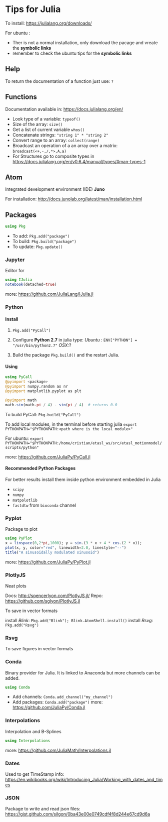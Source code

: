 Tips for Julia
=============================
To install: <https://julialang.org/downloads/>

For ubuntu :
* Ther is not a normal installation, only download the pacage and vreate the **symbolic links**
* remember to check the ubuntu tips for the **symbolic links**

 Help
------------------
To return the documentation of a function just use: `?`

Functions
----------------------

Documentation available in: https://docs.julialang.org/en/

* Look type of a variable: `typeof()`
* Size of the array: `size()`
* Get a list of current variable `whos()`
* Concatenate strings: `"string 1" * "string 2"`
* Convert range to an array: `collect(range)`
* Broadcast an operation of a an array over a matrix: `broadcast(<+,-,/,*>,A,a)`
* For Structures go to composite types in https://docs.julialang.org/en/v0.6.4/manual/types/#man-types-1

Atom
--------------------------
Integrated development environment (IDE) **Juno**

For installation: http://docs.junolab.org/latest/man/installation.html

Packages
---------------
```Julia
using Pkg
```

* To add: `Pkg.add("package")`
* To build: `Pkg.build("package")`
* To update: `Pkg.update()`

### Jupyter

Editor for

```Julia
using IJulia
notebook(detached=true)
```

more: <https://github.com/JuliaLang/IJulia.jl>


### Python

#### Install

1. `Pkg.add("PyCall")`

2. Configure **Python 2.7** in julia type:
  *Ubuntu* : `ENV["PYTHON"] = "/usr/bin/python2.7"`
  *OSX*:?

3. Build the package `Pkg.build()` and the restart Julia.

#### Using
```Julia
using PyCall
@pyimport <package>
@pyimport numpy.random as nr
@pyimport matplotlib.pyplot as plt

@pyimport math
math.sin(math.pi / 4) - sin(pi / 4)  # returns 0.0
```
To build PyCall: `Pkg.build("PyCall")`


To add local modules, in the terminal before starting julia `export PYTHONPATH="$PYTHONPATH:<path where is the local module>"`

For ubuntu: `export PYTHONPATH="$PYTHONPATH:/home/cristian/etasl_ws/src/etasl_motionmodel/scripts/python"`

more: <https://github.com/JuliaPy/PyCall.jl>

#### Recommended Python Packages

For better results install them inside python environment embedded in Julia

* `scipy`
* `numpy`
* `matpolotlib`
* `fastdtw` from `bioconda` channel


### Pyplot

Package to plot

```Julia
using PyPlot
x = linspace(0,2*pi,1000); y = sin.(3 * x + 4 * cos.(2 * x));
plot(x, y, color="red", linewidth=2.0, linestyle="--")
title("A sinusoidally modulated sinusoid")
```

more: <https://github.com/JuliaPy/PyPlot.jl>

### PlotlyJS

Neat plots

Docs: <http://spencerlyon.com/PlotlyJS.jl/>
Repo: <https://github.com/sglyon/PlotlyJS.jl>

To save in vector formats

install *Blink*: `Pkg.add("Blink"); Blink.AtomShell.install()`
install *Rsvg*: `Pkg.add("Rsvg")`
### Rsvg

To save figures in vector formats

### Conda

Binary provider for Julia. It is linked to Anaconda but more channels can be added.

```Julia
using Conda
```

* Add channels: `Conda.add_channel("my_channel")`
* Add packages: `Conda.add("package")`
more: <https://github.com/JuliaPy/Conda.jl>

### Interpolations

Interpolation and B-Splines

```Julia
using Interpolations
```
more: <https://github.com/JuliaMath/Interpolations.jl>


### Dates

Used to get TimeStamp
info: https://en.wikibooks.org/wiki/Introducing_Julia/Working_with_dates_and_times

### JSON

Package to write and read json files: https://gist.github.com/silgon/0ba43e00e0749cdf4f8d244e67cd9d6a
